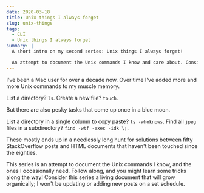 ```yaml
---
date: 2020-03-18
title: Unix things I always forget
slug: unix-things
tags:
  - CLI
  - Unix things I always forget
summary: |
  A short intro on my second series: Unix things I always forget!

  An attempt to document the Unix commands I know and care about. Consider this series a living document that will grow organically; I won't be updating or adding new posts on a set schedule.
---
```


I've been a Mac user for over a decade now. Over time I've added more and more Unix commands to my muscle memory.

List a directory? `ls`. Create a new file? `touch`.

But there are also pesky tasks that come up once in a blue moon.

List a directory in a single column to copy paste? `ls -whoknows`. Find all `jpeg` files in a subdirectory? `find -wtf -exec -idk \;`.

These mostly ends up in a needlessly long hunt for solutions between fifty StackOverflow posts and HTML documents that haven't been touched since the eighties.

This series is an attempt to document the Unix commands I know, and the ones I occasionally need. Follow along, and you might learn some tricks along the way! Consider this series a living document that will grow organically; I won't be updating or adding new posts on a set schedule.
